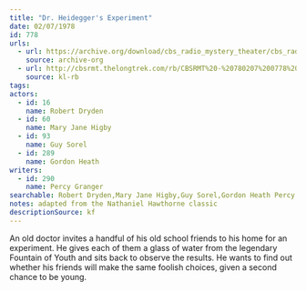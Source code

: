 ```yaml
---
title: "Dr. Heidegger's Experiment"
date: 02/07/1978
id: 778
urls: 
  - url: https://archive.org/download/cbs_radio_mystery_theater/cbs_radio_mystery_theater-0751-0800.zip/cbs_radio_mystery_theater-0751-0800%2Fcbsrmt_0778_dr_heideggers_experiment.mp3
    source: archive-org
  - url: http://cbsrmt.thelongtrek.com/rb/CBSRMT%20-%20780207%200778%20Doctor%20Heidegger%27s%20Experiment_WLNH-FM_rb.mp3
    source: kl-rb
tags: 
actors:  
  - id: 16
    name: Robert Dryden  
  - id: 60
    name: Mary Jane Higby  
  - id: 93
    name: Guy Sorel  
  - id: 289
    name: Gordon Heath
writers:  
  - id: 290
    name: Percy Granger
searchable: Robert Dryden,Mary Jane Higby,Guy Sorel,Gordon Heath Percy Granger
notes: adapted from the Nathaniel Hawthorne classic
descriptionSource: kf
---
```

An old doctor invites a handful of his old school friends to his home for an experiment. He gives each of them a glass of water from the legendary Fountain of Youth and sits back to observe the results. He wants to find out whether his friends will make the same foolish choices, given a second chance to be young.